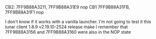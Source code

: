 CB2: 7FF9B88A3211, 7FF9B88A31E9 nop
CB1 7FF9B88A31FB, 7FF9B88A31F1 nop

I don't know if it works with a vanilla launcher. I'm not going to test it
this lunar client 1.8.9 v2.19.10-2524 release make
I remember that 7FF9B88A3156 and 7FF9B88A3160 were also in the NOP state
